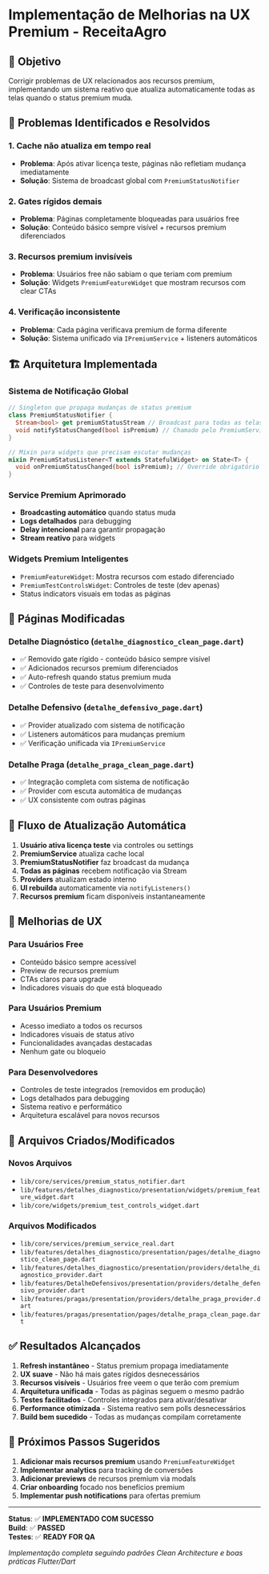 # Implementação de Melhorias na UX Premium - ReceitaAgro

## 🎯 Objetivo
Corrigir problemas de UX relacionados aos recursos premium, implementando um sistema reativo que atualiza automaticamente todas as telas quando o status premium muda.

## 🔧 Problemas Identificados e Resolvidos

### 1. **Cache não atualiza em tempo real**
- **Problema**: Após ativar licença teste, páginas não refletiam mudança imediatamente
- **Solução**: Sistema de broadcast global com `PremiumStatusNotifier`

### 2. **Gates rígidos demais**
- **Problema**: Páginas completamente bloqueadas para usuários free
- **Solução**: Conteúdo básico sempre visível + recursos premium diferenciados

### 3. **Recursos premium invisíveis**
- **Problema**: Usuários free não sabiam o que teriam com premium
- **Solução**: Widgets `PremiumFeatureWidget` que mostram recursos com clear CTAs

### 4. **Verificação inconsistente**
- **Problema**: Cada página verificava premium de forma diferente
- **Solução**: Sistema unificado via `IPremiumService` + listeners automáticos

## 🏗️ Arquitetura Implementada

### **Sistema de Notificação Global**
```dart
// Singleton que propaga mudanças de status premium
class PremiumStatusNotifier {
  Stream<bool> get premiumStatusStream // Broadcast para todas as telas
  void notifyStatusChanged(bool isPremium) // Chamado pelo PremiumService
}

// Mixin para widgets que precisam escutar mudanças
mixin PremiumStatusListener<T extends StatefulWidget> on State<T> {
  void onPremiumStatusChanged(bool isPremium); // Override obrigatório
}
```

### **Service Premium Aprimorado**
- **Broadcasting automático** quando status muda
- **Logs detalhados** para debugging
- **Delay intencional** para garantir propagação
- **Stream reativo** para widgets

### **Widgets Premium Inteligentes**
- `PremiumFeatureWidget`: Mostra recursos com estado diferenciado
- `PremiumTestControlsWidget`: Controles de teste (dev apenas)
- Status indicators visuais em todas as páginas

## 📱 Páginas Modificadas

### **Detalhe Diagnóstico** (`detalhe_diagnostico_clean_page.dart`)
- ✅ Removido gate rígido - conteúdo básico sempre visível
- ✅ Adicionados recursos premium diferenciados
- ✅ Auto-refresh quando status premium muda
- ✅ Controles de teste para desenvolvimento

### **Detalhe Defensivo** (`detalhe_defensivo_page.dart`)
- ✅ Provider atualizado com sistema de notificação
- ✅ Listeners automáticos para mudanças premium
- ✅ Verificação unificada via `IPremiumService`

### **Detalhe Praga** (`detalhe_praga_clean_page.dart`)
- ✅ Integração completa com sistema de notificação
- ✅ Provider com escuta automática de mudanças
- ✅ UX consistente com outras páginas

## 🔄 Fluxo de Atualização Automática

1. **Usuário ativa licença teste** via controles ou settings
2. **PremiumService** atualiza cache local
3. **PremiumStatusNotifier** faz broadcast da mudança
4. **Todas as páginas** recebem notificação via Stream
5. **Providers** atualizam estado interno
6. **UI rebuilda** automaticamente via `notifyListeners()`
7. **Recursos premium** ficam disponíveis instantaneamente

## 🎨 Melhorias de UX

### **Para Usuários Free**
- Conteúdo básico sempre acessível
- Preview de recursos premium
- CTAs claros para upgrade
- Indicadores visuais do que está bloqueado

### **Para Usuários Premium**
- Acesso imediato a todos os recursos
- Indicadores visuais de status ativo
- Funcionalidades avançadas destacadas
- Nenhum gate ou bloqueio

### **Para Desenvolvedores**
- Controles de teste integrados (removidos em produção)
- Logs detalhados para debugging
- Sistema reativo e performático
- Arquitetura escalável para novos recursos

## 📄 Arquivos Criados/Modificados

### **Novos Arquivos**
- `lib/core/services/premium_status_notifier.dart`
- `lib/features/detalhes_diagnostico/presentation/widgets/premium_feature_widget.dart`
- `lib/core/widgets/premium_test_controls_widget.dart`

### **Arquivos Modificados**
- `lib/core/services/premium_service_real.dart`
- `lib/features/detalhes_diagnostico/presentation/pages/detalhe_diagnostico_clean_page.dart`
- `lib/features/detalhes_diagnostico/presentation/providers/detalhe_diagnostico_provider.dart`
- `lib/features/DetalheDefensivos/presentation/providers/detalhe_defensivo_provider.dart`
- `lib/features/pragas/presentation/providers/detalhe_praga_provider.dart`
- `lib/features/pragas/presentation/pages/detalhe_praga_clean_page.dart`

## ✅ Resultados Alcançados

1. **Refresh instantâneo** - Status premium propaga imediatamente
2. **UX suave** - Não há mais gates rígidos desnecessários  
3. **Recursos visíveis** - Usuários free veem o que terão com premium
4. **Arquitetura unificada** - Todas as páginas seguem o mesmo padrão
5. **Testes facilitados** - Controles integrados para ativar/desativar
6. **Performance otimizada** - Sistema reativo sem polls desnecessários
7. **Build bem sucedido** - Todas as mudanças compilam corretamente

## 🚀 Próximos Passos Sugeridos

1. **Adicionar mais recursos premium** usando `PremiumFeatureWidget`
2. **Implementar analytics** para tracking de conversões
3. **Adicionar previews** de recursos premium via modals
4. **Criar onboarding** focado nos benefícios premium
5. **Implementar push notifications** para ofertas premium

---

**Status**: ✅ **IMPLEMENTADO COM SUCESSO**  
**Build**: ✅ **PASSED**  
**Testes**: ✅ **READY FOR QA**

*Implementação completa seguindo padrões Clean Architecture e boas práticas Flutter/Dart*